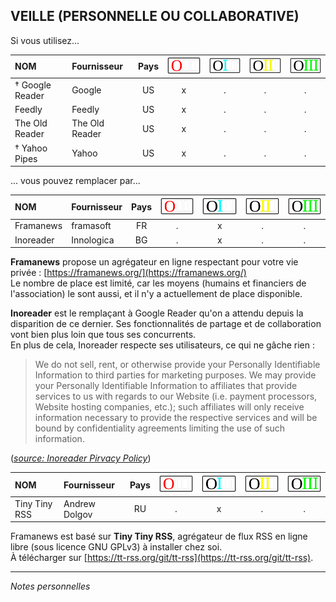 ## VEILLE (PERSONNELLE OU COLLABORATIVE)

Si vous utilisez...

| NOM | Fournisseur | Pays | ![O](../img/OIII-capsule50-0.svg) | ![1](../img/OIII-capsule50-1.svg) | ![2](../img/OIII-capsule50-2.svg) | ![3](../img/OIII-capsule50-3.svg) |
| :-- | :---------- | :--: | :-------------------------------: | :-------------------------------: | :-------------------------------: | :-------------------------------: |
| † Google Reader | Google | US | x | . | . | . |
| Feedly | Feedly | US | x | . | . | . |
| The Old Reader | The Old Reader | US | x | . | . | . |
| † Yahoo Pipes | Yahoo | US | x | . | . | . |

... vous pouvez remplacer par...

| NOM | Fournisseur | Pays | ![O](../img/OIII-capsule50-0.svg) | ![1](../img/OIII-capsule50-1.svg) | ![2](../img/OIII-capsule50-2.svg) | ![3](../img/OIII-capsule50-3.svg) |
| :-- | :---------- | :--: | :-------------------------------: | :-------------------------------: | :-------------------------------: | :-------------------------------: |
| Framanews | framasoft | FR | . | x | . | . |
| Inoreader | Innologica | BG | . | x | . | . |

**Framanews** propose un agrégateur en ligne respectant pour votre vie privée : [https://framanews.org/](https://framanews.org/)   
Le nombre de place est limité, car les moyens (humains et financiers de l'association) le sont aussi, et il n'y a actuellement de place disponible.   

**Inoreader** est le remplaçant à Google Reader qu'on a attendu depuis la disparition de ce dernier. Ses fonctionnalités de partage et de collaboration vont bien plus loin que tous ses concurrents.   
En plus de cela, Inoreader respecte ses utilisateurs, ce qui ne gâche rien :
> We do not sell, rent, or otherwise provide your Personally Identifiable Information to third parties for marketing purposes. We may provide your Personally Identifiable Information to affiliates that provide services to us with regards to our Website (i.e. payment processors, Website hosting companies, etc.); such affiliates will only receive information necessary to provide the respective services and will be bound by confidentiality agreements limiting the use of such information.   

([*source: Inoreader Pirvacy Policy*](http://marker.to/Pydr6Z))

| NOM | Fournisseur | Pays | ![O](../img/OIII-capsule50-0.svg) | ![1](../img/OIII-capsule50-1.svg) | ![2](../img/OIII-capsule50-2.svg) | ![3](../img/OIII-capsule50-3.svg) |
| :-- | :---------- | :--: | :-------------------------------: | :-------------------------------: | :-------------------------------: | :-------------------------------: |
| Tiny Tiny RSS | Andrew Dolgov | RU | . | x | . | . |

Framanews est basé sur **Tiny Tiny RSS**, agrégateur de flux RSS en ligne libre (sous licence GNU GPLv3) à installer chez soi.   
À télécharger sur [https://tt-rss.org/git/tt-rss](https://tt-rss.org/git/tt-rss).   

---
*Notes personnelles*